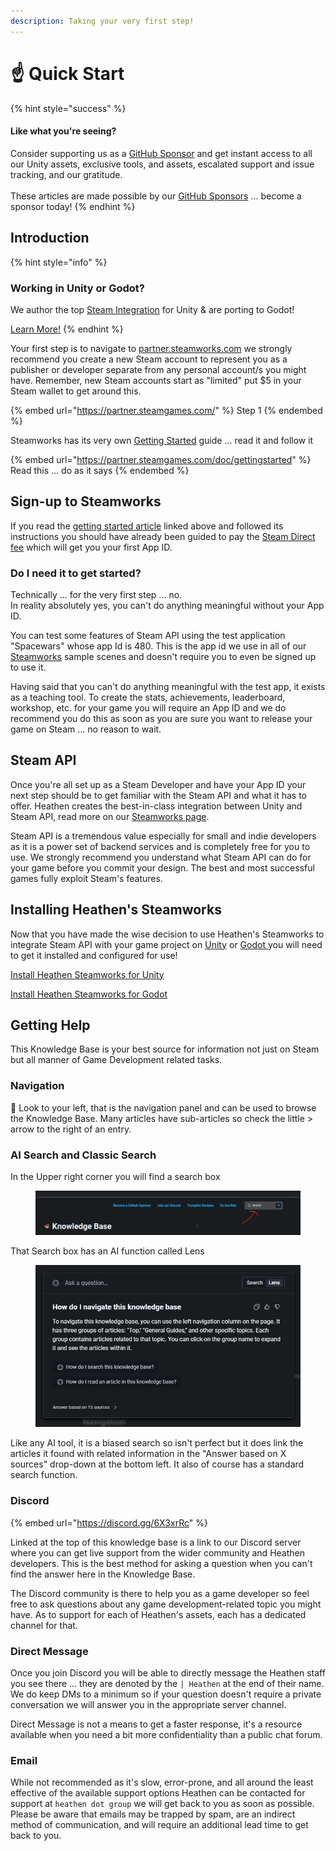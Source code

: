 ```yaml
---
description: Taking your very first step!
---
```


# ☝ Quick Start

{% hint style="success" %}
#### Like what you're seeing?

Consider supporting us as a [GitHub Sponsor](../../become-a-sponsor/) and get instant access to all our Unity assets, exclusive tools, and assets, escalated support and issue tracking, and our gratitude.\
\
These articles are made possible by our [GitHub Sponsors](https://github.com/sponsors/heathen-engineering) ... become a sponsor today!
{% endhint %}

## Introduction

{% hint style="info" %}
### Working in Unity or Godot?

We author the top [Steam Integration](../../assets/steamworks/) for Unity & are porting to Godot!

[Learn More!](../../assets/steamworks/)
{% endhint %}

Your first step is to navigate to [partner.steamworks.com](https://partner.steamgames.com/) we strongly recommend you create a new Steam account to represent you as a publisher or developer separate from any personal account/s you might have. Remember, new Steam accounts start as "limited" put $5 in your Steam wallet to get around this.&#x20;

{% embed url="https://partner.steamgames.com/" %}
Step 1
{% endembed %}

Steamworks has its very own [Getting Started](https://partner.steamgames.com/doc/gettingstarted) guide ... read it and follow it

{% embed url="https://partner.steamgames.com/doc/gettingstarted" %}
Read this ... do as it says
{% endembed %}

## Sign-up to Steamworks

If you read the [getting started article](https://partner.steamgames.com/doc/gettingstarted) linked above and followed its instructions you should have already been guided to pay the [Steam Direct fee](https://partner.steamgames.com/doc/store/application) which will get you your first App ID.

### Do I need it to get started?

Technically ... for the very first step ... no.\
In reality absolutely yes, you can't do anything meaningful without your App ID.

You can test some features of Steam API using the test application "Spacewars" whose app Id is 480. This is the app id we use in all of our [Steamworks](../../assets/steamworks/) sample scenes and doesn't require you to even be signed up to use it.

Having said that you can't do anything meaningful with the test app, it exists as a teaching tool. To create the stats, achievements, leaderboard, workshop, etc. for your game you will require an App ID and we do recommend you do this as soon as you are sure you want to release your game on Steam ... no reason to wait.

## Steam API

Once you're all set up as a Steam Developer and have your App ID your next step should be to get familiar with the Steam API and what it has to offer. Heathen creates the best-in-class integration between Unity and Steam API, read more on our [Steamworks page](../../assets/steamworks/).

Steam API is a tremendous value especially for small and indie developers as it is a power set of backend services and is completely free for you to use. We strongly recommend you understand what Steam API can do for your game before you commit your design. The best and most successful games fully exploit Steam's features.

## Installing Heathen's Steamworks

Now that you have made the wise decision to use Heathen's Steamworks to integrate Steam API with your game project on [Unity](../../assets/steamworks/unity/installation/) or [Godot ](../../assets/steamworks/for-godot-game-engine/installation.md)you will need to get it installed and configured for use!

[Install Heathen Steamworks for Unity](../../assets/steamworks/unity/installation/)

[Install Heathen Steamworks for Godot](../../assets/steamworks/for-godot-game-engine/installation.md)

## Getting Help

This Knowledge Base is your best source for information not just on Steam but all manner of Game Development related tasks.

### Navigation

:eyes: Look to your left, that is the navigation panel and can be used to browse the Knowledge Base. Many articles have sub-articles so check the little > arrow to the right of an entry.

### AI Search and Classic Search

In the Upper right corner you will find a search box&#x20;

<figure><img src="../../.gitbook/assets/image (1) (1) (1).png" alt=""><figcaption></figcaption></figure>

That Search box has an AI function called Lens

<figure><img src="../../.gitbook/assets/image (24).png" alt=""><figcaption></figcaption></figure>

Like any AI tool, it is a biased search so isn't perfect but it does link the articles it found with related information in the "Answer based on X sources" drop-down at the bottom left. It also of course has a standard search function.

### Discord

{% embed url="https://discord.gg/6X3xrRc" %}

Linked at the top of this knowledge base is a link to our Discord server where you can get live support from the wider community and Heathen developers. This is the best method for asking a question when you can't find the answer here in the Knowledge Base.

The Discord community is there to help you as a game developer so feel free to ask questions about any game development-related topic you might have. As to support for each of Heathen's assets, each has a dedicated channel for that.

### Direct Message

Once you join Discord you will be able to directly message the Heathen staff you see there ... they are denoted by the `| Heathen` at the end of their name. We do keep DMs to a minimum so if your question doesn't require a private conversation we will answer you in the appropriate server channel.&#x20;

Direct Message is not a means to get a faster response, it's a resource available when you need a bit more confidentiality than a public chat forum.

### Email

While not recommended as it's slow, error-prone, and all around the least effective of the available support options Heathen can be contacted for support at `heathen dot group` we will get back to you as soon as possible. Please be aware that emails may be trapped by spam, are an indirect method of communication, and will require an additional lead time to get back to you.

